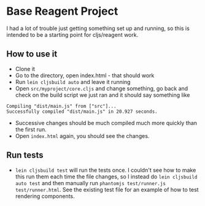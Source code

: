 # Base Reagent Project

I had a lot of trouble just getting something set up and running, so
this is intended to be a starting point for cljs/reagent work.

## How to use it

- Clone it
- Go to the directory, open index.html - that should work
- Run `lein cljsbuild auto` and leave it running
- Open `src/myproject/core.cljs` and change something, go back and check
  on the build script we just ran and it should say something like
```
Compiling "dist/main.js" from ["src"]...
Successfully compiled "dist/main.js" in 20.927 seconds.
```
- Successive changes should be much compiled much more quickly than the first run.
- Open `index.html` again, you should see the changes.

## Run tests

- `lein cljsbuild test` will run the tests once. I couldn't see how to
  make this run them each time the file changes, so I instead do `lein
  cljsbuild auto test` and then manually run `phantomjs test/runner.js
  test/runner.html`. See the existing test file for an example of how to
  test rendering components.
